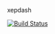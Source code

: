 xepdash

[![Build Status](https://dev.azure.com/owensymes/XepDash/_apis/build/status/XepDash-UWP-CI?branchName=master)](https://dev.azure.com/owensymes/XepDash/_build/latest?definitionId=3&branchName=master)
